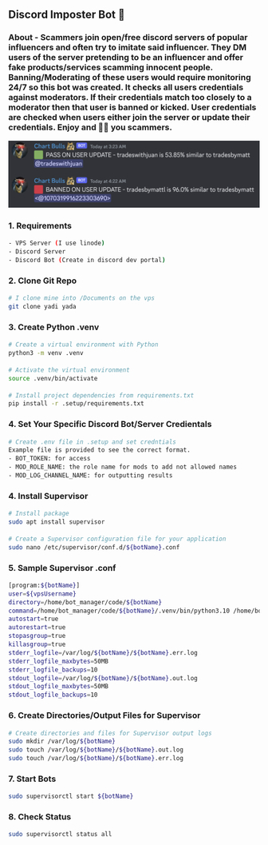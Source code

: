## Discord Imposter Bot 🤖

### About - Scammers join open/free discord servers of popular influencers and often try to imitate said influencer. They DM users of the server pretending to be an influencer and offer fake products/services scamming innocent people. Banning/Moderating of these users would require monitoring 24/7 so this bot was created. It checks all users credentials against moderators. If their credentials match too closely to a moderator then that user is banned or kicked. User credentials are checked when users either join the server or update their credentials. Enjoy and 🖕🏼 you scammers.

![image](image.png)

### 1. Requirements

```bash
- VPS Server (I use linode)
- Discord Server
- Discord Bot (Create in discord dev portal)
```

### 2. Clone Git Repo

```bash
# I clone mine into /Documents on the vps
git clone yadi yada
```

### 3. Create Python .venv

```bash
# Create a virtual environment with Python
python3 -m venv .venv

# Activate the virtual environment
source .venv/bin/activate

# Install project dependencies from requirements.txt
pip install -r .setup/requirements.txt
```

### 4. Set Your Specific Discord Bot/Server Credientals

```bash
# Create .env file in .setup and set credntials
Example file is provided to see the correct format.
- BOT_TOKEN: for access
- MOD_ROLE_NAME: the role name for mods to add not allowed names
- MOD_LOG_CHANNEL_NAME: for outputting results
```

### 4. Install Supervisor

```bash
# Install package
sudo apt install supervisor

# Create a Supervisor configuration file for your application
sudo nano /etc/supervisor/conf.d/${botName}.conf
```

### 5. Sample Supervisor .conf

```bash
[program:${botName}]
user=${vpsUsername}
directory=/home/bot_manager/code/${botName}
command=/home/bot_manager/code/${botName}/.venv/bin/python3.10 /home/bot_manager/code/${botName}/src/main.py
autostart=true
autorestart=true
stopasgroup=true
killasgroup=true
stderr_logfile=/var/log/${botName}/${botName}.err.log
stderr_logfile_maxbytes=50MB
stderr_logfile_backups=10
stdout_logfile=/var/log/${botName}/${botName}.out.log
stdout_logfile_maxbytes=50MB
stdout_logfile_backups=10
```

### 6. Create Directories/Output Files for Supervisor

```bash
# Create directories and files for Supervisor output logs
sudo mkdir /var/log/${botName}
sudo touch /var/log/${botName}/${botName}.out.log
sudo touch /var/log/${botName}/${botName}.err.log
```

### 7. Start Bots

```bash
sudo supervisorctl start ${botName}
```

### 8. Check Status

```bash
sudo supervisorctl status all
```
